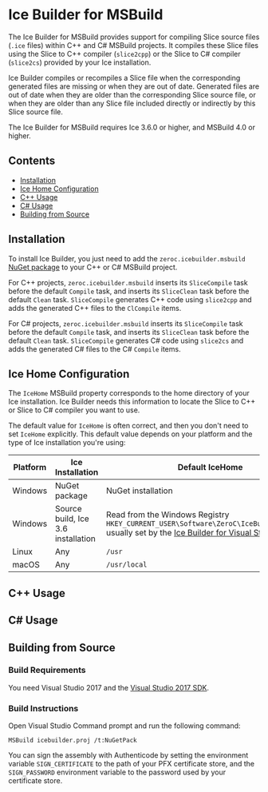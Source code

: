 # Ice Builder for MSBuild

The Ice Builder for MSBuild provides support for compiling Slice source files
(`.ice` files) within C++ and C# MSBuild projects. It compiles these Slice files
using the Slice to C++ compiler (`slice2cpp`) or the Slice to C# compiler (`slice2cs`)
provided by your Ice  installation.

Ice Builder compiles or recompiles a Slice file when the corresponding generated
files are missing or when they are out of date. Generated files are out of date
when they are older than the corresponding Slice source file, or when they are older
than any Slice file included directly or indirectly by this Slice source file.

The Ice Builder for MSBuild requires Ice 3.6.0 or higher, and MSBuild 4.0 or higher.

## Contents
- [Installation](#installation)
- [Ice Home Configuration](#ice-home-configuration)
- [C++ Usage](#c-usage)
- [C# Usage](#c-usage-1)
- [Building from Source](#building-from-source)

## Installation

To install Ice Builder, you just need to add the `zeroc.icebuilder.msbuild` [NuGet package](1)
to your C++ or C# MSBuild project.

For C++ projects, `zeroc.icebuilder.msbuild` inserts its `SliceCompile` task before the
default `Compile` task, and inserts its `SliceClean` task before the default `Clean` task.
`SliceCompile` generates C++ code using `slice2cpp` and adds the generated C++ files to
the `ClCompile` items.

For C# projects, `zeroc.icebuilder.msbuild` inserts its `SliceCompile` task before the
default `Compile` task, and inserts its `SliceClean` task before the default `Clean` task.
`SliceCompile` generates C# code using `slice2cs` and adds the generated C# files to
the C# `Compile` items.

## Ice Home Configuration

The `IceHome` MSBuild property corresponds to the home directory of your Ice installation.
Ice Builder needs this information to locate the Slice to C++ or Slice to C# compiler you 
want to use.

The default value for `IceHome` is often correct, and then you don't need to set
`IceHome` explicitly. This default value depends on your platform and the type of Ice 
installation you're using:

| Platform | Ice Installation                    | Default IceHome                 |
| -------- | ----------------------------------- | ------------------------------- |
| Windows  | NuGet package                       | NuGet installation              |
| Windows  | Source build, Ice 3.6 installation  | Read from the Windows Registry<br>`HKEY_CURRENT_USER\Software\ZeroC\IceBuilder\IceHome`<br>usually set by the [Ice Builder for Visual Studio](2) |
| Linux    | Any                                 | `/usr`                          |
| macOS    | Any                                 | `/usr/local`                    |

## C++ Usage

## C# Usage

## Building from Source

### Build Requirements

You need Visual Studio 2017 and the [Visual Studio 2017 SDK](3).

### Build Instructions

Open Visual Studio Command prompt and run the following command:

```
MSBuild icebuilder.proj /t:NuGetPack
```

You can sign the assembly with Authenticode by setting the environment variable `SIGN_CERTIFICATE` to
the path of your PFX certificate store, and the `SIGN_PASSWORD` environment variable to the password
used by your certificate store.

[1]: https://www.nuget.org/packages/zeroc.icebuilder.msbuild
[2]: https://github.com/zeroc-ice/ice-builder-visualstudio
[3]: https://docs.microsoft.com/en-us/visualstudio/extensibility/installing-the-visual-studio-sdk
